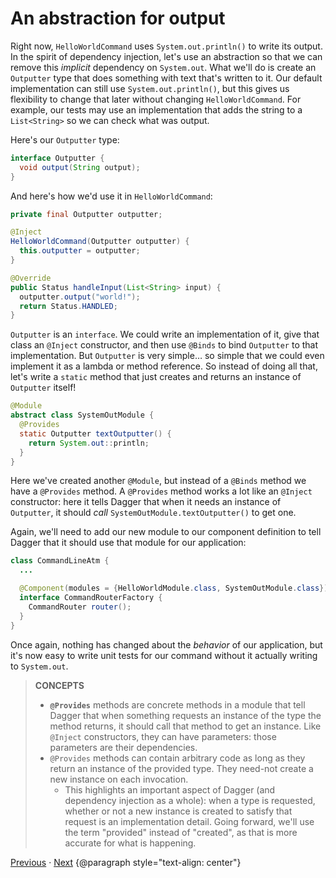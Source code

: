 # An abstraction for output

Right now, `HelloWorldCommand` uses `System.out.println()` to write its output.
In the spirit of dependency injection, let's use an abstraction so that we can
remove this _implicit_ dependency on `System.out`. What we'll do is create an
`Outputter` type that does something with text that's written to it. Our default
implementation can still use `System.out.println()`, but this gives us
flexibility to change that later without changing `HelloWorldCommand`. For
example, our tests may use an implementation that adds the string to a
`List<String>` so we can check what was output.

Here's our `Outputter` type:

```java
interface Outputter {
  void output(String output);
}
```

And here's how we'd use it in `HelloWorldCommand`:

```java
private final Outputter outputter;

@Inject
HelloWorldCommand(Outputter outputter) {
  this.outputter = outputter;
}

@Override
public Status handleInput(List<String> input) {
  outputter.output("world!");
  return Status.HANDLED;
}
```

`Outputter` is an `interface`. We could write an implementation of it, give that
class an `@Inject` constructor, and then use `@Binds` to bind `Outputter` to
that implementation. But `Outputter` is very simple… so simple that we could
even implement it as a lambda or method reference. So instead of doing all that,
let's write a `static` method that just creates and returns an instance of
`Outputter` itself!

```java
@Module
abstract class SystemOutModule {
  @Provides
  static Outputter textOutputter() {
    return System.out::println;
  }
}
```

Here we've created another `@Module`, but instead of a `@Binds` method we have a
`@Provides` method. A `@Provides` method works a lot like an `@Inject`
constructor: here it tells Dagger that when it needs an instance of `Outputter`,
it should _call_ `SystemOutModule.textOutputter()` to get one.

Again, we'll need to add our new module to our component definition to tell
Dagger that it should use that module for our application:

```java
class CommandLineAtm {
  ...

  @Component(modules = {HelloWorldModule.class, SystemOutModule.class})
  interface CommandRouterFactory {
    CommandRouter router();
  }
}
```

Once again, nothing has changed about the _behavior_ of our application, but
it's now easy to write unit tests for our command without it actually writing to
`System.out`.

> **CONCEPTS**
>
> *   **`@Provides`** methods are concrete methods in a module that tell Dagger
>     that when something requests an instance of the type the method returns,
>     it should call that method to get an instance. Like `@Inject`
>     constructors, they can have parameters: those parameters are their
>     dependencies.
> *   `@Provides` methods can contain arbitrary code as long as they return an
>     instance of the provided type. They need-not create a new instance on each
>     invocation.
>     *   This highlights an important aspect of Dagger (and dependency
>         injection as a whole): when a type is requested, whether or not a new
>         instance is created to satisfy that request is an implementation
>         detail. Going forward, we'll use the term "provided" instead of
>         "created", as that is more accurate for what is happening.

[Previous](depending-on-interface.md) · [Next](new-command.md)
{@paragraph style="text-align: center"}
